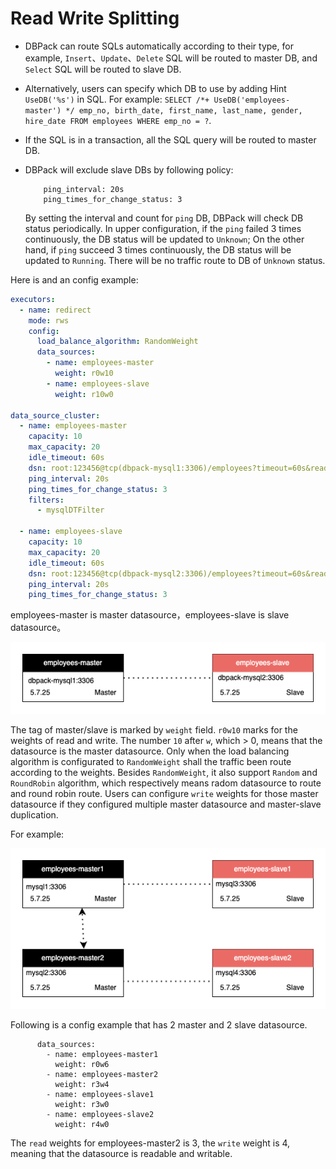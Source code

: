# Read Write Splitting

+ DBPack can route SQLs automatically according to their type, for example, `Insert`、`Update`、`Delete` SQL will be routed to master DB, and `Select` SQL will be routed to slave DB.

+ Alternatively, users can specify which DB to use by adding Hint `UseDB('%s')` in SQL. For example: `SELECT /*+ UseDB('employees-master') */ emp_no, birth_date, first_name, last_name, gender, hire_date FROM employees WHERE emp_no = ?`.

+ If the SQL is in a transaction, all the SQL query will be routed to master DB.

+ DBPack will exclude slave DBs by following policy:

  ```
      ping_interval: 20s
      ping_times_for_change_status: 3
  ```

  By setting the interval and count for `ping` DB, DBPack will check DB status periodically. In upper configuration, if the `ping` failed 3 times continuously, the DB status will be updated to `Unknown`; On the other hand, if `ping` succeed 3 times continuously, the DB status will be updated to `Running`. There will be no traffic route to DB of `Unknown` status.

Here is and an config example:

```yaml
executors:
  - name: redirect
    mode: rws
    config:
      load_balance_algorithm: RandomWeight
      data_sources:
        - name: employees-master
          weight: r0w10
        - name: employees-slave
          weight: r10w0

data_source_cluster:
  - name: employees-master
    capacity: 10
    max_capacity: 20
    idle_timeout: 60s
    dsn: root:123456@tcp(dbpack-mysql1:3306)/employees?timeout=60s&readTimeout=60s&writeTimeout=60s&parseTime=true&loc=Local&charset=utf8mb4,utf8
    ping_interval: 20s
    ping_times_for_change_status: 3
    filters:
      - mysqlDTFilter

  - name: employees-slave
    capacity: 10
    max_capacity: 20
    idle_timeout: 60s
    dsn: root:123456@tcp(dbpack-mysql2:3306)/employees?timeout=60s&readTimeout=60s&writeTimeout=60s&parseTime=true&loc=Local&charset=utf8mb4,utf8
    ping_interval: 20s
    ping_times_for_change_status: 3
```

employees-master is master datasource，employees-slave is slave datasource。

![read-write-spliiting](./images/read-write-spliiting.png)

The tag of master/slave is marked by `weight` field. `r0w10` marks for the weights of read and write. The number `10` after `w`, which > 0, means that the datasource is the master datasource. Only when the load balancing algorithm is configurated to `RandomWeight` shall the traffic been route according to the weights. Besides `RandomWeight`, it also support `Random` and `RoundRobin` algorithm, which respectively means radom datasource to route and round robin route. Users can configure `write` weights for those master datasource if they configured multiple master datasource and master-slave duplication.

For example:

![read-write-splitting2](./images/read-write-splitting2.png)

Following is a config example that has 2 master and 2 slave datasource.

```
      data_sources:
        - name: employees-master1
          weight: r0w6
        - name: employees-master2
          weight: r3w4
        - name: employees-slave1
          weight: r3w0
        - name: employees-slave2
          weight: r4w0        
```

The `read` weights for employees-master2 is 3, the `write` weight is 4, meaning that the datasource is readable and writable. 
